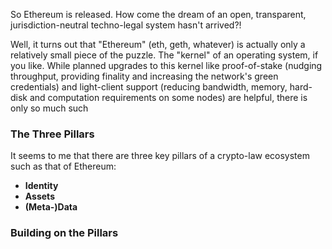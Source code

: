 So Ethereum is released. How come the dream of an open, transparent, jurisdiction-neutral techno-legal system hasn't arrived?!

Well, it turns out that "Ethereum" (eth, geth, whatever) is actually only a relatively small piece of the puzzle. The "kernel" of an operating system, if you like. While planned upgrades to this kernel like proof-of-stake (nudging throughput, providing finality and increasing the network's green credentials) and light-client support (reducing bandwidth, memory, hard-disk and computation requirements on some nodes) are helpful, there is only so much such 

### The Three Pillars

It seems to me that there are three key pillars of a crypto-law ecosystem such as that of Ethereum:

- **Identity**
- **Assets**
- **(Meta-)Data**


### Building on the Pillars